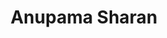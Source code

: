 ---
layout: member
weight: 200
title: Anupama Sharan
status: grad
program: MASc candidate
description: Development of a consolidated bioprocess for valorization of lignocellulosic waste streams such as pulp and paper mill sludge using metagenomics and metabolic engineering 
img: /img/members/Anupama-Sharan.jpg
featuredOrder: 3
---